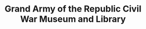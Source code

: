 ---
layout: repo
title: "Grand Army of the Republic Civil War Museum and Library"
id: 14472
permalink: repos/14472/
---